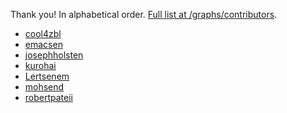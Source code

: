 Thank you! In alphabetical order. [Full list at
/graphs/contributors](https://github.com/philadams/habitica/graphs/contributors).

- [cool4zbl](https://github.com/cool4zbl)
- [emacsen](https://github.com/emacsen)
- [josephholsten](https://github.com/josephholsten)
- [kurohai](https://github.com/kurohai)
- [Lertsenem](https://github.com/Lertsenem)
- [mohsend](https://github.com/mohsend)
- [robertpateii](https://github.com/robertpateii)
